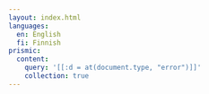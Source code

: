 ```yaml
---
layout: index.html
languages:
  en: English
  fi: Finnish
prismic:
  content:
    query: '[[:d = at(document.type, "error")]]'
    collection: true
---
```

